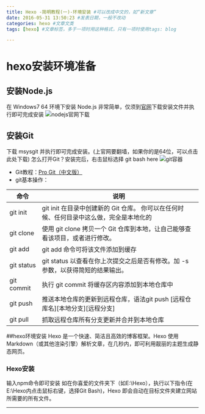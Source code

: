 ```yaml
---
title: Hexo -简明教程(一)-环境安装 #可以改成中文的，如“新文章”
date: 2016-05-31 13:50:23 #发表日期，一般不改动
categories: hexo #文章文类
tags: [hexo] #文章标签，多于一项时用这种格式，只有一项时使用tags: blog

---
```


# hexo安装环境准备
## 安装Node.js
在 Windows7 64 环境下安装 Node.js 非常简单，仅须到[官网](https://nodejs.org/en/download/ "nodejs官网")下载安装文件并执行即可完成安装
![nodejs官网下载](/images/nodejs.jpg)
## 安装Git
下载 msysgit 并执行即可完成安装。(上官网要翻墙，如果你的是64位，可以点击此处下载)
怎么打开Git？安装完后，右击鼠标选择 git bash here
![git容器](/images/git.png)
- Git教程：[Pro Git（中文版）](http://git.oschina.net/progit/ "git教程")
- git基本操作：

命令 | 说明
---|---
git init |  git init 在目录中创建新的 Git 仓库。 你可以在任何时候、任何目录中这么做，完全是本地化的
git clone | 使用 git clone 拷贝一个 Git 仓库到本地，让自己能够查看该项目，或者进行修改。
git add | git add 命令可将该文件添加到缓存
git status | git status 以查看在你上次提交之后是否有修改。加 -s 参数，以获得简短的结果输出。
git commit | 执行 git commit 将缓存区内容添加到本地仓库中
git push | 推送本地仓库的更新到远程仓库，语法git push [远程仓库名][本地分支][远程分支]
git pull | 抓取远程仓库所有分支更新并合并到本地仓库  
  

##hexo环境安装
Hexo 是一个快速、简洁且高效的博客框架。Hexo 使用 Markdown（或其他渲染引擎）解析文章，在几秒内，即可利用靓丽的主题生成静态网页。

### Hexo安装
输入npm命令即可安装 如在你喜爱的文件夹下（如E:\Hexo），执行以下指令(在E:\Hexo内点击鼠标右键，选择Git Bash)，Hexo 即会自动在目标文件夹建立网站所需要的所有文件。




---

